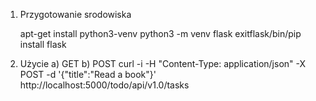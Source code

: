 1. Przygotowanie srodowiska

	apt-get install python3-venv
	python3 -m venv flask
	exitflask/bin/pip install flask
2. Użycie
a) GET
b) POST
curl -i -H "Content-Type: application/json" -X POST -d '{"title":"Read a book"}' http://localhost:5000/todo/api/v1.0/tasks

